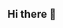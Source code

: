 ## Hi there 👋

<!--
**gabriella102/gabriella102** is a ✨ _special_ ✨ repository because its `README.md` (this file) appears on your GitHub profile.

Boas vindas ao meu perfil 🤍🤍
meu nome é Gabriella ferreira Silva 
- Estou estudando na alura
- Estou me desenvolvendo na linguagem javaScript
- Utilizo esse espaço para minha organização e compartilhamento dos meus projetos desenvolvidos 
